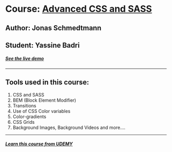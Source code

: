 # Course: [Advanced CSS and SASS ](https://www.udemy.com/advanced-css-and-sass/)
## Author: Jonas Schmedtmann
## Student: Yassine Badri
##### [See the live demo ](https://natoursy.netlify.app/)
---

## Tools used in this course:
1. CSS and SASS
2. BEM (Block Element Modifier)
3. Transitions
4. Use of CSS Color variables
5. Color-gradients
6. CSS Grids
7. Background Images, Background Videos and more....


---
##### [Learn this course from UDEMY ](https://www.udemy.com/advanced-css-and-sass/)
